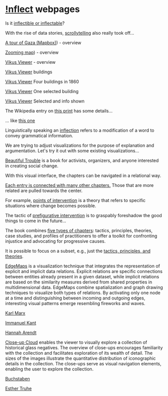 # <a href="./">!nflect</a> webpages

Is it [inflectible or inflectable](https://books.google.com/ngrams/graph?content=inflectible%2Cinflectable&year_start=1900&year_end=2022&corpus=en&smoothing=3&case_insensitive=false)?


With the rise of data stories, [scrollytelling](https://books.google.com/ngrams/graph?content=long-reads%2Cscrollytelling%2Cdata+stories&year_start=2000&year_end=2022&corpus=en&smoothing=3&case_insensitive=false) also really took off...


[A tour of Gaza (Mapbox)](https://api.mapbox.com/styles/v1/mushon/cm8t6gytl00hx01qzeyjx8zkj.html?title=view&access_token=pk.eyJ1IjoibXVzaG9uIiwiYSI6ImNtOGVhMWFkZTJqOGkyanI3aHJzaG11N3oifQ.gU_FaxkjsMZqUbFQedDSJA&zoomwheel=true&fresh=true#13.06/31.51393/34.44059/37.6)) - overview


[Zooming map](https://api.mapbox.com/styles/v1/mushon/cm8t6gytl00hx01qzeyjx8zkj.html?title=view&access_token=pk.eyJ1IjoibXVzaG9uIiwiYSI6ImNtOGVhMWFkZTJqOGkyanI3aHJzaG11N3oifQ.gU_FaxkjsMZqUbFQedDSJA&zoomwheel=true&fresh=true#16.06/31.51393/34.44059/37.6)) - overview


[Vikus Viewer](https://cpietsch.github.io/vikus-viewer/) - overview


[Vikus Viewer](https://cpietsch.github.io/vikus-viewer/#filter=Geb%C3%A4ude) buildings


[Vikus Viewer](https://cpietsch.github.io/vikus-viewer/#filter=Gebäude&translate=-4775,-14148&scale=0.728453094629017) Four buildings in 1860


[Vikus Viewer](https://cpietsch.github.io/vikus-viewer/#filter=Gebäude&translate=-4877,-14223&scale=1.2683105037281917&borders=GEM_89_24) One selected building


[Vikus Viewer](https://cpietsch.github.io/vikus-viewer/#filter=Gebäude&borders=GEM_89_24&selected=GEM_89_24) Selected and info shown


The Wikipedia entry on [this print](https://en.wikipedia.org/wiki/The_Great_Wave_off_Kanagawa) has some details...


... like [this one](https://en.wikipedia.org/wiki/The_Great_Wave_off_Kanagawa#Sea_and_waves)


Linguistically speaking an [inflection](https://en.wiktionary.org/wiki/inflection) refers to a modification of a word to convey grammatical information.


We are trying to adjust visualizations for the purpose of explanation and argumentation. Let's try it out with some existing visualizations…


[Beautiful Trouble](https://mariandoerk.de/monadicexploration/demo/#-1:00000) is a book for activists, organizers, and anyone interested in creating social change.


With this visual interface, the chapters can be navigated in a relational way.


[Each entry is connected with many other chapters.](https://mariandoerk.de/monadicexploration/demo/#200158:00000) Those that are more related are pulled towards the center.


For example, [points of intervention](https://mariandoerk.de/monadicexploration/demo/#300204:00000) is a theory that refers to specific situations where change becomes possible.


The tactic of [prefigurative intervention](https://mariandoerk.de/monadicexploration/demo/#100239:00000) is to graspably foreshadow the good things to come in the future…


The book combines [five types of chapters](https://mariandoerk.de/monadicexploration/demo/#-1:00000): tactics, principles, theories, case studies, and profiles of practitioners to offer a toolkit for confronting injustice and advocating for progressive causes.


It is possible to focus on a subset, e.g., just the [tactics, principles, and theories](https://mariandoerk.de/monadicexploration/demo/#-1:00011).


[EdgeMaps](https://mariandoerk.de/edgemaps/demo/#phils;map;;) is a visualization technique that integrates the representation of explicit and implicit data relations. Explicit relations are specific connections between entities already present in a given dataset, while implicit relations are based on the similarity measures derived from shared properties in multidimensional data. EdgeMaps combine spatialization and graph drawing techniques to visualize both types of relations. By activating only one node at a time and distinguishing between incoming and outgoing edges, interesting visual patterns emerge resembling fireworks and waves.


[Karl Marx](https://mariandoerk.de/edgemaps/demo/#phils;map;;/en/karl_marx)


[Immanuel Kant](https://mariandoerk.de/edgemaps/demo/#phils;map;;/en/immanuel_kant)


[Hannah Arendt](https://mariandoerk.de/edgemaps/demo/#phils;map;;/en/hannah_arendt)


[Close-up Cloud](https://uclab.fh-potsdam.de/closeupcloud/#/viz) enables the viewer to visually explore a collection of historical glass negatives. The overview of close-ups encourages familiarity with the collection and facilitates exploration of its wealth of detail. The sizes of the images illustrate the quantitative distribution of iconographic details in the collection. The close-ups serve as visual navigation elements, enabling the user to explore the collection.


[Buchstaben](https://uclab.fh-potsdam.de/closeupcloud/#/viz/tag/Buchstaben,%20Alphabet,%20Schrift)


[Esther Truhe](https://uclab.fh-potsdam.de/closeupcloud/#/viz/detail/P2017.3.212)
